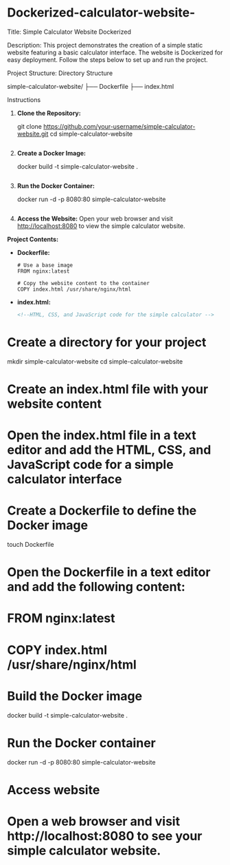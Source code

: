 # Dockerized-calculator-website-

Title: Simple Calculator Website Dockerized

Description:
This project demonstrates the creation of a simple static website featuring a basic calculator interface. The website is Dockerized for easy deployment. Follow the steps below to set up and run the project.

Project Structure:
Directory Structure
 
  simple-calculator-website/
  ├── Dockerfile
  ├── index.html
 

Instructions

1. **Clone the Repository:**
  
   git clone https://github.com/your-username/simple-calculator-website.git
   cd simple-calculator-website
   ```

2. **Create a Docker Image:**
  
   docker build -t simple-calculator-website .
   ```

3. **Run the Docker Container:**
  
   docker run -d -p 8080:80 simple-calculator-website
   ```

4. **Access the Website:**
   Open your web browser and visit [http://localhost:8080](http://localhost:8080) to view the simple calculator website.

**Project Contents:**

- **Dockerfile:**
  ```
  # Use a base image
  FROM nginx:latest
  
  # Copy the website content to the container
  COPY index.html /usr/share/nginx/html
  ```

- **index.html:**
  ```html
  <!--HTML, CSS, and JavaScript code for the simple calculator -->
  ```

# Create a directory for your project
mkdir simple-calculator-website
cd simple-calculator-website

# Create an index.html file with your website content
# Open the index.html file in a text editor and add the HTML, CSS, and JavaScript code for a simple calculator interface

# Create a Dockerfile to define the Docker image
touch Dockerfile
# Open the Dockerfile in a text editor and add the following content:
# FROM nginx:latest
# COPY index.html /usr/share/nginx/html

# Build the Docker image
docker build -t simple-calculator-website .

# Run the Docker container
docker run -d -p 8080:80 simple-calculator-website

# Access  website
# Open a web browser and visit http://localhost:8080 to see your simple calculator website.
```


